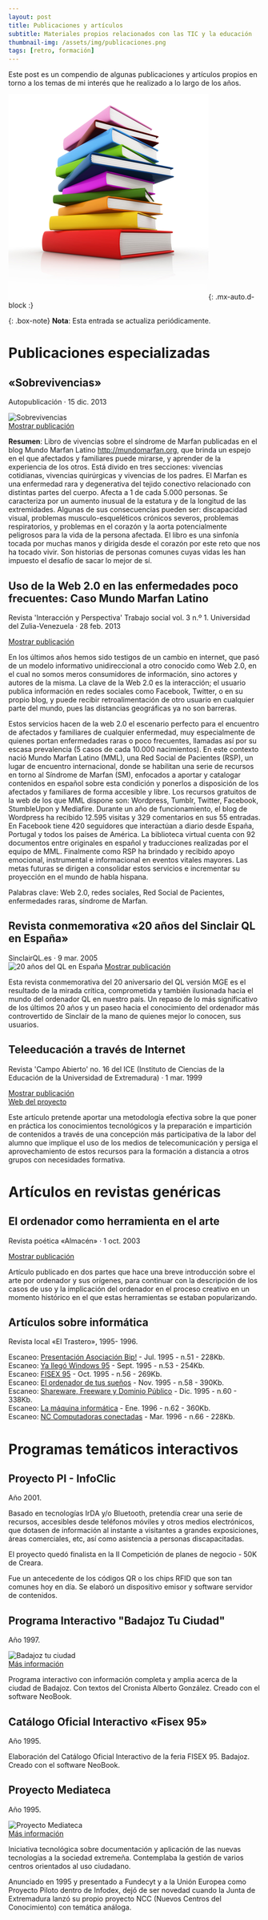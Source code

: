 ```yaml
---
layout: post
title: Publicaciones y artículos
subtitle: Materiales propios relacionados con las TIC y la educación
thumbnail-img: /assets/img/publicaciones.png
tags: [retro, formación]
---
```


Este post es un compendio de algunas publicaciones y artículos propios en torno a los temas de mi interés que he realizado a lo largo de los años.

![Publicaciones](/assets/img/publicaciones.png){: .mx-auto.d-block :}

{: .box-note}
**Nota**: Esta entrada se actualiza periódicamente.

# Publicaciones especializadas

## «Sobrevivencias»
Autopublicación · 15 dic. 2013

![Sobrevivencias](https://covers.openlibrary.org/b/id/7276858-L.jpg)  
[Mostrar publicación](https://openlibrary.org/books/OL25442626M/Sobrevivencias_v1.2) 

**Resumen**: Libro de vivencias sobre el síndrome de Marfan publicadas en el blog Mundo Marfan Latino http://mundomarfan.org, que brinda un espejo en el que afectados y familiares puede mirarse, y aprender de la experiencia de los otros. Está divido en tres secciones: vivencias cotidianas, vivencias quirúrgicas y vivencias de los padres. El Marfan es una enfermedad rara y degenerativa del tejido conectivo relacionado con distintas partes del cuerpo. Afecta a 1 de cada 5.000 personas. Se caracteriza por un aumento inusual de la estatura y de la longitud de las extremidades. Algunas de sus consecuencias pueden ser: discapacidad visual, problemas musculo-esqueléticos crónicos severos, problemas respiratorios, y problemas en el corazón y la aorta potencialmente peligrosos para la vida de la persona afectada. El libro es una sinfonía tocada por muchas manos y dirigida desde el corazón por este reto que nos ha tocado vivir. Son historias de personas comunes cuyas vidas les han impuesto el desafío de sacar lo mejor de sí.

## Uso de la Web 2.0 en las enfermedades poco frecuentes: Caso Mundo Marfan Latino
Revista 'Interacción y Perspectiva' Trabajo social vol. 3 n.º 1. Universidad del Zulia-Venezuela · 28 feb. 2013  

[Mostrar publicación](https://dialnet.unirioja.es/servlet/articulo?codigo=5154935)

En los últimos años hemos sido testigos de un cambio en internet, que pasó de un modelo informativo unidireccional a otro conocido como Web 2.0, en el cual no somos meros consumidores de información, sino actores y autores de la misma. La clave de la Web 2.0 es la interacción; el usuario publica información en redes sociales como Facebook, Twitter, o en su propio blog, y puede recibir retroalimentación de otro usuario en cualquier parte del mundo, pues las distancias geográficas ya no son barreras.

Estos servicios hacen de la web 2.0 el escenario perfecto para el encuentro de afectados y familiares de cualquier enfermedad, muy especialmente de quienes portan enfermedades raras o poco frecuentes, llamadas así por su escasa prevalencia (5 casos de cada 10.000 nacimientos). En este contexto nació Mundo Marfan Latino (MML), una Red Social de Pacientes (RSP), un lugar de encuentro internacional, donde se habilitan una serie de recursos en torno al Síndrome de Marfan (SM), enfocados a aportar y catalogar contenidos en español sobre esta condición y ponerlos a disposición de los afectados y familiares de forma accesible y libre. Los recursos gratuitos de la web de los que MML dispone son: Wordpress, Tumblr, Twitter, Facebook, StumbleUpon y Mediafire. Durante un año de funcionamiento, el blog de Wordpress ha recibido 12.595 visitas y 329 comentarios en sus 55 entradas. En Facebook tiene 420 seguidores que interactúan a diario desde España, Portugal y todos los países de América. La biblioteca virtual cuenta con 92 documentos entre originales en español y traducciones realizadas por el equipo de MML. Finalmente como RSP ha brindado y recibido apoyo emocional, instrumental e informacional en eventos vitales mayores. Las metas futuras se dirigen a consolidar estos servicios e incrementar su proyección en el mundo de habla hispana.

Palabras clave: Web 2.0, redes sociales, Red Social de Pacientes, enfermedades raras, síndrome de Marfan.

## Revista conmemorativa «20 años del Sinclair QL en España»
SinclairQL.es · 9 mar. 2005  
![20 años del QL en España](https://badaman.badared.com/ql/revista20/portada.jpg)
[Mostrar publicación](https://badaman.badared.com/ql/revista20/index.htm)  

Esta revista conmemorativa del 20 aniversario del QL versión MGE es el resultado de la mirada crítica, comprometida y también ilusionada hacia el mundo del ordenador QL en nuestro país. Un repaso de lo más significativo de los últimos 20 años y un paseo hacia el conocimiento del ordenador más controvertido de Sinclair de la mano de quienes mejor lo conocen, sus usuarios.

##  Teleeducación a través de Internet
Revista 'Campo Abierto' no. 16 del ICE (Instituto de Ciencias de la Educación de la Universidad de Extremadura) · 1 mar. 1999

[Mostrar publicación](https://redined.educacion.gob.es/xmlui/handle/11162/28165)  
[Web del proyecto](https://javguerra.badared.com/proyecto/cooperantes/index.htm)  

Este artículo pretende aportar una metodología efectiva sobre la que poner en práctica los conocimientos tecnológicos y la preparación e impartición de contenidos a través de una concepción más participativa de la labor del alumno que implique el uso de los medios de telecomunicación y persiga el aprovechamiento de estos recursos para la formación a distancia a otros grupos con necesidades formativa.  

# Artículos en revistas genéricas

##  El ordenador como herramienta en el arte
Revista poética «Almacén» · 1 oct. 2003  

[Mostrar publicación](https://www.librodenotas.com/almacen/Archivos/cat_javier_guerra.html)  

Artículo publicado en dos partes que hace una breve introducción sobre el arte por ordenador y sus orígenes, para continuar con la descripción de los casos de uso y la implicación del ordenador en el proceso creativo en un momento histórico en el que estas herramientas se estaban popularizando.

## Artículos sobre informática
Revista local «El Trastero», 1995- 1996.

Escaneo: [Presentación Asociación Bip!](https://javguerra.badared.com/docs/t51_bip.jpg) - Jul. 1995 - n.51 - 228Kb.  
Escaneo: [Ya llegó Windows 95](https://javguerra.badared.com/docs/t53_win.jpg) - Sept. 1995 - n.53 - 254Kb.  
Escaneo: [FISEX 95](https://javguerra.badared.com/docs/t56_fisex.jpg) - Oct. 1995 - n.56 - 269Kb.  
Escaneo: [El ordenador de tus sueños](https://javguerra.badared.com/docs/t58_hw.jpg) - Nov. 1995 - n.58 - 390Kb.  
Escaneo: [Shareware, Freeware y Dominio Público](https://javguerra.badared.com/docs/t60_sw.jpg) - Dic. 1995 - n.60 - 338Kb.  
Escaneo: [La máquina informática](https://javguerra.badared.com/docs/t62_inf.jpg) - Ene. 1996 - n.62 - 360Kb.  
Escaneo: [NC Computadoras conectadas](https://javguerra.badared.com/docs/t66_nc.jpg) - Mar. 1996 - n.66 - 228Kb.  

# Programas temáticos interactivos

## Proyecto PI - InfoClic

Año 2001.

Basado en tecnologías IrDA y/o Bluetooth, pretendía crear una serie de recursos, accesibles desde teléfonos móviles y otros medios electrónicos, que dotasen de información al instante a visitantes a grandes exposiciones, áreas comerciales, etc, así como asistencia a personas discapacitadas.

El proyecto quedó finalista en la II Competición de planes de negocio - 50K de Creara.  

Fue un antecedente de los códigos QR o los chips RFID que son tan comunes hoy en día. Se elaboró un dispositivo emisor y software servidor de contenidos.

## Programa Interactivo "Badajoz Tu Ciudad"

Año 1997.

![Badajoz tu ciudad](https://javguerra.badared.com/contenidos/btc/titulba.gif)  
[Más información](https://javguerra.badared.com/contenidos/btc/index.htm)

Programa interactivo con información completa y amplia acerca de la ciudad de Badajoz. Con textos del Cronista Alberto González. Creado con el software NeoBook.

## Catálogo Oficial Interactivo «Fisex 95»

Año 1995.

Elaboración del Catálogo Oficial Interactivo de la feria FISEX 95. Badajoz. Creado con el software NeoBook.

## Proyecto Mediateca

Año 1995.

![Proyecto Mediateca](https://javguerra.badared.com/proyecto/mediateca/logo.gif)  
[Más información](https://javguerra.badared.com/proyecto/mediateca/index.htm)

Iniciativa tecnológica sobre documentación y aplicación de las nuevas tecnologías a la sociedad extremeña. Contemplaba la gestión de varios centros orientados al uso ciudadano.

Anunciado en 1995 y presentado a Fundecyt y a la Unión Europea como Proyecto Piloto dentro de Infodex, dejó de ser novedad cuando la Junta de Extremadura lanzó su propio proyecto NCC (Nuevos Centros del Conocimiento) con temática análoga.

